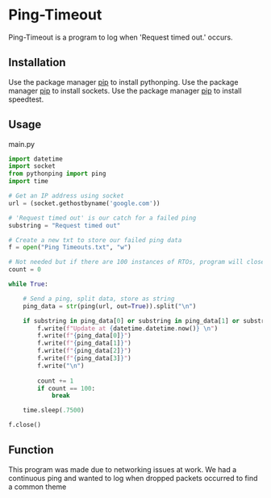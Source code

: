 # Ping-Timeout
Ping-Timeout is a program to log when 'Request timed out.' occurs.

## Installation
Use the package manager [pip](https://pypi.org/project/pythonping/) to install pythonping.
Use the package manager [pip](https://pypi.org/project/sockets/) to install sockets.
Use the package manager [pip](https://pypi.org/project/speedtest-cli//) to install speedtest.

## Usage
main.py
```python
import datetime
import socket
from pythonping import ping
import time

# Get an IP address using socket 
url = (socket.gethostbyname('google.com'))

# 'Request timed out' is our catch for a failed ping
substring = "Request timed out"

# Create a new txt to store our failed ping data
f = open("Ping Timeouts.txt", "w")

# Not needed but if there are 100 instances of RTOs, program will close
count = 0

while True:

    # Send a ping, split data, store as string
    ping_data = str(ping(url, out=True)).split("\n")

    if substring in ping_data[0] or substring in ping_data[1] or substring in ping_data[2] or substring in ping_data[3]:
        f.write(f"Update at {datetime.datetime.now()} \n")
        f.write(f"{ping_data[0]}")
        f.write(f"{ping_data[1]}")
        f.write(f"{ping_data[2]}")
        f.write(f"{ping_data[3]}")
        f.write("\n")
        
        count += 1
        if count == 100:
            break

    time.sleep(.7500)

f.close()

```
## Function
This program was made due to networking issues at work. We had a continuous ping and wanted to log when dropped packets occurred to find a common theme
